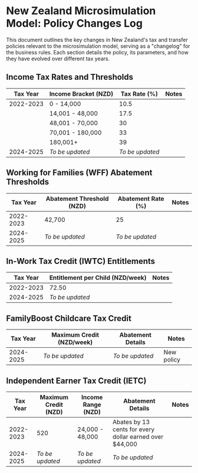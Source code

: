 # New Zealand Microsimulation Model: Policy Changes Log

This document outlines the key changes in New Zealand's tax and transfer policies relevant to the microsimulation model, serving as a "changelog" for the business rules. Each section details the policy, its parameters, and how they have evolved over different tax years.

## Income Tax Rates and Thresholds

| Tax Year | Income Bracket (NZD) | Tax Rate (%) | Notes |
|----------|----------------------|--------------|-------|
| 2022-2023| 0 - 14,000           | 10.5         |       |
|          | 14,001 - 48,000      | 17.5         |       |
|          | 48,001 - 70,000      | 30           |       |
|          | 70,001 - 180,000     | 33           |       |
|          | 180,001+             | 39           |       |
| 2024-2025| *To be updated*      | *To be updated*|       |

## Working for Families (WFF) Abatement Thresholds

| Tax Year | Abatement Threshold (NZD) | Abatement Rate (%) | Notes |
|----------|---------------------------|--------------------|-------|
| 2022-2023| 42,700                    | 25                 |       |
| 2024-2025| *To be updated*           | *To be updated*    |       |

## In-Work Tax Credit (IWTC) Entitlements

| Tax Year | Entitlement per Child (NZD/week) | Notes |
|----------|----------------------------------|-------|
| 2022-2023| 72.50                            |       |
| 2024-2025| *To be updated*                  |       |

## FamilyBoost Childcare Tax Credit

| Tax Year | Maximum Credit (NZD/week) | Abatement Details | Notes |
|----------|---------------------------|-------------------|-------|
| 2024-2025| *To be updated*           | *To be updated*   | New policy |

## Independent Earner Tax Credit (IETC)

| Tax Year | Maximum Credit (NZD) | Income Range (NZD) | Abatement Details | Notes |
|----------|----------------------|--------------------|-------------------|-------|
| 2022-2023| 520                  | 24,000 - 48,000    | Abates by 13 cents for every dollar earned over $44,000 |       |
| 2024-2025| *To be updated*      | *To be updated*    | *To be updated*   |       |
